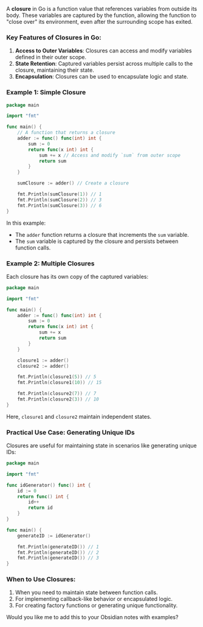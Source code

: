 A **closure** in Go is a function value that references variables from outside its body. These variables are captured by the function, allowing the function to "close over" its environment, even after the surrounding scope has exited.

### Key Features of Closures in Go:

1. **Access to Outer Variables**: Closures can access and modify variables defined in their outer scope.
2. **State Retention**: Captured variables persist across multiple calls to the closure, maintaining their state.
3. **Encapsulation**: Closures can be used to encapsulate logic and state.

### Example 1: Simple Closure

```go
package main

import "fmt"

func main() {
    // A function that returns a closure
    adder := func() func(int) int {
        sum := 0
        return func(x int) int {
            sum += x // Access and modify `sum` from outer scope
            return sum
        }
    }

    sumClosure := adder() // Create a closure

    fmt.Println(sumClosure(1)) // 1
    fmt.Println(sumClosure(2)) // 3
    fmt.Println(sumClosure(3)) // 6
}
```

In this example:

- The `adder` function returns a closure that increments the `sum` variable.
- The `sum` variable is captured by the closure and persists between function calls.

### Example 2: Multiple Closures

Each closure has its own copy of the captured variables:

```go
package main

import "fmt"

func main() {
    adder := func() func(int) int {
        sum := 0
        return func(x int) int {
            sum += x
            return sum
        }
    }

    closure1 := adder()
    closure2 := adder()

    fmt.Println(closure1(5)) // 5
    fmt.Println(closure1(10)) // 15

    fmt.Println(closure2(7)) // 7
    fmt.Println(closure2(3)) // 10
}
```

Here, `closure1` and `closure2` maintain independent states.

### Practical Use Case: Generating Unique IDs

Closures are useful for maintaining state in scenarios like generating unique IDs:

```go
package main

import "fmt"

func idGenerator() func() int {
    id := 0
    return func() int {
        id++
        return id
    }
}

func main() {
    generateID := idGenerator()

    fmt.Println(generateID()) // 1
    fmt.Println(generateID()) // 2
    fmt.Println(generateID()) // 3
}
```

### When to Use Closures:

1. When you need to maintain state between function calls.
2. For implementing callback-like behavior or encapsulated logic.
3. For creating factory functions or generating unique functionality.

Would you like me to add this to your Obsidian notes with examples?